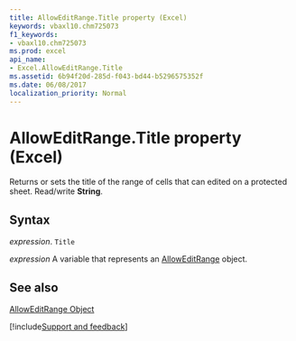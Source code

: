 ```yaml
---
title: AllowEditRange.Title property (Excel)
keywords: vbaxl10.chm725073
f1_keywords:
- vbaxl10.chm725073
ms.prod: excel
api_name:
- Excel.AllowEditRange.Title
ms.assetid: 6b94f20d-285d-f043-bd44-b5296575352f
ms.date: 06/08/2017
localization_priority: Normal
---
```



# AllowEditRange.Title property (Excel)

Returns or sets the title of the range of cells that can edited on a protected sheet. Read/write  **String**.


## Syntax

_expression_. `Title`

_expression_ A variable that represents an [AllowEditRange](Excel.AllowEditRange.md) object.


## See also


[AllowEditRange Object](Excel.AllowEditRange.md)

[!include[Support and feedback](~/includes/feedback-boilerplate.md)]